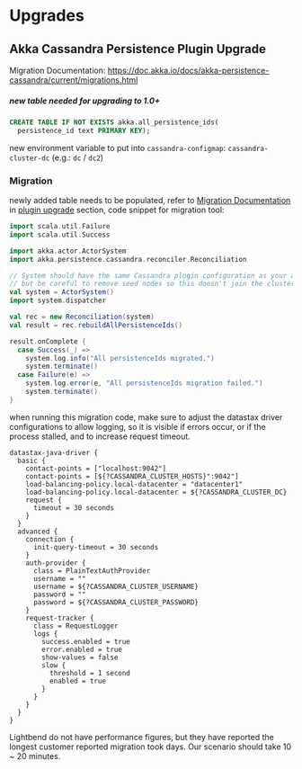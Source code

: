 # Upgrades

## Akka Cassandra Persistence Plugin Upgrade
Migration Documentation: https://doc.akka.io/docs/akka-persistence-cassandra/current/migrations.html

##### new table needed for upgrading to 1.0+
```sql
CREATE TABLE IF NOT EXISTS akka.all_persistence_ids(
  persistence_id text PRIMARY KEY);
```

new environment variable to put into `cassandra-configmap`: `cassandra-cluster-dc` (e.g.: `dc` / `dc2`)

### Migration
newly added table needs to be populated, refer to [Migration Documentation](https://doc.akka.io/docs/akka-persistence-cassandra/current/migrations.html) in [plugin upgrade](#akka-cassandra-persistence-plugin-upgrade) section,
code snippet for migration tool:
```scala
import scala.util.Failure
import scala.util.Success

import akka.actor.ActorSystem
import akka.persistence.cassandra.reconciler.Reconciliation

// System should have the same Cassandra plugin configuration as your application
// but be careful to remove seed nodes so this doesn't join the cluster
val system = ActorSystem()
import system.dispatcher

val rec = new Reconciliation(system)
val result = rec.rebuildAllPersistenceIds()

result.onComplete {
  case Success(_) =>
    system.log.info("All persistenceIds migrated.")
    system.terminate()
  case Failure(e) =>
    system.log.error(e, "All persistenceIds migration failed.")
    system.terminate()
}
```
when running this migration code, make sure to adjust the datastax driver configurations to allow logging,
so it is visible if errors occur, or if the process stalled,
and to increase request timeout.
```HOCON
datastax-java-driver {
  basic {
    contact-points = ["localhost:9042"]
    contact-points = [${?CASSANDRA_CLUSTER_HOSTS}":9042"]
    load-balancing-policy.local-datacenter = "datacenter1"
    load-balancing-policy.local-datacenter = ${?CASSANDRA_CLUSTER_DC}
    request {
      timeout = 30 seconds
    }
  }
  advanced {
    connection {
      init-query-timeout = 30 seconds
    }
    auth-provider {
      class = PlainTextAuthProvider
      username = ""
      username = ${?CASSANDRA_CLUSTER_USERNAME}
      password = ""
      password = ${?CASSANDRA_CLUSTER_PASSWORD}
    }
    request-tracker {
      class = RequestLogger
      logs {
        success.enabled = true
        error.enabled = true
        show-values = false
        slow {
          threshold = 1 second
          enabled = true
        }
      }
    }
  }
}
```
Lightbend do not have performance figures, but they have reported the longest customer reported migration took days.
Our scenario should take 10 ~ 20 minutes.